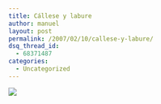 ```yaml
---
title: Cállese y labure
author: manuel
layout: post
permalink: /2007/02/10/callese-y-labure/
dsq_thread_id:
  - 68371487
categories:
  - Uncategorized
---
```

![][1]

 [1]: https://blog.jazzido.com/wp-content/old/2007/2/10/dont_think.jpg